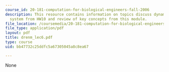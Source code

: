 ```yaml
---
course_id: 20-181-computation-for-biological-engineers-fall-2006
description: This resource contains information on topics discuss dynamics of simple
  system from HW10 and review of key concepts from this module.
file_location: /coursemedia/20-181-computation-for-biological-engineers-fall-2006/bb47732c25ddfc5a67305045a8c8ea67_drenm_lec6.pdf
file_type: application/pdf
layout: pdf
title: drenm_lec6.pdf
type: course
uid: bb47732c25ddfc5a67305045a8c8ea67

---
```

None